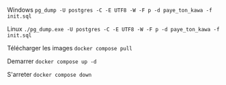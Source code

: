 Windows
```pg_dump -U postgres -C -E UTF8 -W -F p -d paye_ton_kawa -f init.sql```

Linux
```./pg_dump.exe -U postgres -C -E UTF8 -W -F p -d paye_ton_kawa -f init.sql```


Télécharger les images
```docker compose pull```

Demarrer
```docker compose up -d```

S'arreter
```docker compose down```